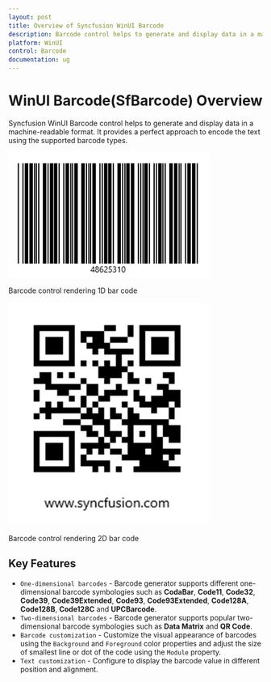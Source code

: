 ```yaml
---
layout: post
title: Overview of Syncfusion WinUI Barcode
description: Barcode control helps to generate and display data in a machine-readable format. It is fully customizable and supports all barcode formats.
platform: WinUI
control: Barcode
documentation: ug
---
```


# WinUI Barcode(SfBarcode) Overview

Syncfusion WinUI Barcode control helps to generate and display data in a machine-readable format. It provides a perfect approach to encode the text using the supported barcode types.

![Overview of one dimensional Barcode](Overview_Images/image1.png)

Barcode control rendering 1D bar code

![Overview of two dimensional Barcode](Overview_Images/image2.png)

Barcode control rendering 2D bar code

## Key Features

* `One-dimensional barcodes` - Barcode generator supports different one-dimensional barcode symbologies such as **CodaBar**, **Code11**, **Code32**, **Code39**, **Code39Extended**, **Code93**, **Code93Extended**, **Code128A**, **Code128B**, **Code128C** and **UPCBarcode**.
* `Two-dimensional barcodes` - Barcode generator supports popular two-dimensional barcode symbologies such as **Data Matrix** and **QR Code**.
* `Barcode customization` - Customize the visual appearance of barcodes using the `Background` and `Foreground` color properties and adjust the size of smallest line or dot of the code using the `Module` property.
* `Text customization` - Configure to display the barcode value in different position and alignment. 